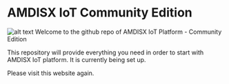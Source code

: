 # AMDISX IoT Community Edition
![alt text](https://www.amdisx.com/wp-content/uploads/2020/04/cropped-AMDISX_260_60.png "AMDISX")
Welcome to the github repo of AMDISX IoT Platform - Community Edition

This repository will provide everything you need in order to start with AMDISX IoT platform.
It is currently being set up.

Please visit this website again.
